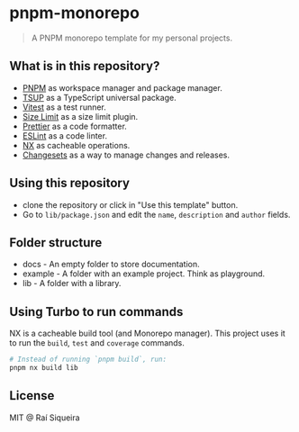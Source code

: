 # pnpm-monorepo

> A PNPM monorepo template for my personal projects.

## What is in this repository?

- [PNPM](https://pnpm.io/workspaces) as workspace manager and package manager.
- [TSUP](https://tsup.egoist.dev/) as a TypeScript universal package.
- [Vitest](https://vitest.dev/) as a test runner.
- [Size Limit](https://github.com/ai/size-limit) as a size limit plugin.
- [Prettier](https://prettier.io/) as a code formatter.
- [ESLint](https://eslint.org/) as a code linter.
- [NX](https://nx.dev) as cacheable operations.
- [Changesets](https://github.com/changesets/changesets/) as a way to manage changes and releases.

## Using this repository

- clone the repository or click in "Use this template" button.
- Go to `lib/package.json` and edit the `name`, `description` and `author` fields.

## Folder structure

- docs - An empty folder to store documentation.
- example - A folder with an example project. Think as playground.
- lib - A folder with a library.

## Using Turbo to run commands

NX is a cacheable build tool (and Monorepo manager). This project uses it to run the `build`, `test` and `coverage` commands.

```bash
# Instead of running `pnpm build`, run:
pnpm nx build lib
```

## License

MIT @ Raí Siqueira
